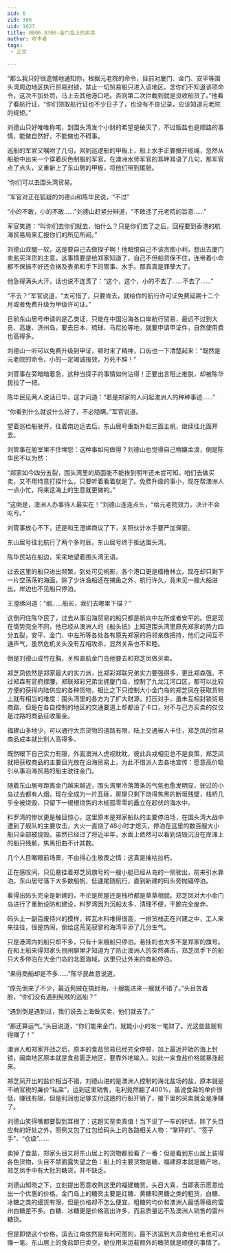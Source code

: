 ```yaml
---
aid: 6
zid: 306
uid: 1627
title: 0006.0306-金门岛上的买卖
author: 吹牛者
tags: 
 - 正文

---
```




  “那么我只好很遗憾地通知你，根据元老院的命令，目前对厦门、金门、安平等围头湾周边地区执行贸易封锁，禁止一切贸易船只进入该地区。念你们不知道该项命令，这次不加处罚，马上去其他港口吧。否则第二次拦截到就是没收船货了。”他看了看航行证，“你们领取航行证也不少日子了，也没有不良记录，应该知道元老院的规矩。”

  刘德山只好唯唯称喏，到围头湾发个小财的希望是破灭了，不过贩盐也是顺路的事情，能做自然好，不能做也不碍事。

  巡船的军官又嘱咐了几句，回到巡逻船的甲板上，船上水手正要撤开缆绳，忽然从船舱中出来一个穿着灰色制服的军官，在澳洲水师军官的耳畔耳语了几句，那军官点了点头，又重新上了东山居的甲板，将他们带到尾舱。

  “你们可以去围头湾贸易。

  ”军官对正在狐疑的刘德山和陈华民说，“不过”

  “小的不敢，小的不敢……”刘德山赶紧分辩道，“不敢违了元老院的旨意……”

  军官笑道：“叫你们去你们就去，怕什么？只是你们去了之后，回程要到香港的航海贸易局来汇报你们的所见所闻。”

  刘德山双腿一软，这是要自己去做探子啊！他暗恨自己不该贪图小利，想出去厦门卖盐买洋货的主意。这事情要是给郑家知道了，自己不但船货保不住，连带着小命都不保搞不好还会祸及表弟和手下的管事、水手。那真真是罪孽大了。

  他急得满头大汗，话也说不连贯了：“这个，这个，小的不去了……不去了……”

  “不去？”军官说道，“太可惜了，只要肯去，就给你的航行许可证免费延期十二个月或者免费升级为甲级许可证。”

  目前东山居号申请的是乙类证，只能在中国沿海各口岸航行贸易，最远不过到大员、高雄、济州岛，要去日本、琉球、马尼拉等地，就要申请甲证件，自然使用费也高得多。

  刘德山一听可以免费升级到甲证，顿时来了精神，口齿也一下清楚起来：“既然是元老院的命令，小的一定竭诚报效，万死不辞！”

  刘管事在旁暗暗着急，这种当探子的事情如何沾得！正要出言阻止推脱，却被陈华民拉了一把。

  陈华民见两人说话已毕，这才问道：“若是郑家的人问起澳洲人的种种事迹……”

  “你看到什么就说什么好了，不必隐瞒。”军官说道。

  望着巡检船驶开，往着南边远去后，东山居号重新升起三面主帆，继续往北面开去。

  刘管事在舱室里不住埋怨：这种事如何做得？刘德山也觉得自己稍嫌孟浪，倒是陈华民不以为然：

  “郑家如今四分五裂，围头湾里的局面能不能挨到明年还未尝可知。咱们去做买卖，又不用特意打探什么，只要听着看着就是了。免费升级的事小，现在帮澳洲人一点小忙，将来这海上的生意就更做的。”

  “这倒是，澳洲人办事待人最实在！”刘德山连连点头，“给元老院效力，决计不会吃亏。”

  刘管事放心不下，还是和王澄绨商议了下，关照伙计水手要严加保密。

  东山居号往北航行了两个多时辰，东山居号终于抵达围头湾。

  陈华民站在船边，呆呆地望着围头湾无语。

  过去这里的船只进出频繁，到处可见帆影，各个港口更是樯橹林立。现在却只剩下一片空荡荡的海面，除了少许渔船还在捕鱼之外，航行许久，竟未见一艘大船进出。岸边也不见船只停泊。

  王澄绨问道：“纲……船长，我们去哪里下锚？”

  这倒问住陈华民了，过去从事沿海贸易的船只都是航向中左所或者安平的。但是现在情势完全不同，他已经从澳洲人的《船头纸》上知道围头湾里原先郑家的势力四分五裂，安平、金门、中左所等各处各有原先郑家的将领亲族把持，他们之间互不通声气，虽然危机关头没有互相攻杀，显然关系也不和睦。

  倒是刘德山成竹在胸，关照直航金门岛他要去和郑芝凤做买卖。

  郑芝凤依然是郑家最大的实力派，比郑彩郑联兄弟实力要强得多，更比郑森强。不过郑森有官府撑腰，郑联郑彩兄弟坐拥厦门岛，控制了九龙江河口区，都可以比较方便的获得内陆供应的各种货物，相比之下只控制大小金门岛的郑芝凤在获取货物上就有相当的难度：围头湾里的各方为了扩大财源，打压对手，虽未互相封锁贸易商路，但是在各自控制的地区的交通要道上却都设了卡口，对不与己方买卖的仅仅是过路的商品征收厘金。

  福建山多地少，可以通行大宗货物的道路有限，陆上交通被人卡住，郑芝凤的贸易商品成本就比别人高得多。

  既然眼下自己实力有限，外面澳洲人虎视眈眈，彼此兵戎相见总不是良策，郑芝凤就把获取商品的主要目光放在沿海贸易上，为此不惜派人去各地宣传：愿意高价吸引从事沿海贸易的船主驶往金门。

  随着东山居号距离金门越来越近，围头湾里冷落萧条的气氛也愈发明显，驶过的小岛过去都有人烟，现在全成为一片瓦砾，房屋只剩下烧得焦黑的断垣残壁，栈桥几乎全被烧毁，只留下一根根烧焦的木桩孤零零的矗立在起伏的海水中。

  料罗湾的惨状更是触目惊心，这里原本是郑家船队的主要停泊场，在围头湾大战中遭到了舰队的主要攻击，大火一直烧了48小时才熄灭，停泊在这里的数百艘大小船只全部被烧毁。虽然已经过了将近半年，水面上依然可以看到烧毁沉没在岸滩上的船只残骸，焦黑扭曲不计其数。

  几个人目睹眼前场景，不由得心生敬畏之情：这真是摧枯拉朽。

  正在感叹间，只见悬挂着郑芝凤旗号的一艘小艇已经从岛的一侧驶出，前来引水靠泊。东山居号落下大多数船帆，低速尾随航行，直到新建的码头旁抛锚停泊。

  看得出码头完全是新建的，不论是房屋还是栈桥都是草草相就。郑芝凤对大小金门岛进行了重新设防和建设，料罗湾因为沉船太多，清理不便，干脆完全废弃。

  码头上一副百废待兴的摸样，砖瓦木料堆得很高，一排货栈正在兴建之中，工人来来往往，很是热闹，倒给这荒芜寂寥的海湾平添了几分生气。

  只是港湾内的船只却不多，只有十来艘船只停泊。悬挂的也大多不是郑家的旗号。在和上船来得郑家头目闲聊里才知道为了防止澳洲人的突然袭击，郑芝凤手下的船只大多停泊在大金门岛的北面海域，这里只让外来的商船停泊。

  “来得商船却是不多……”陈华民故意说道。

  “原先倒来了不少，最近髡贼在搞封海，十艘能进来一艘就不错了。”头目苦着脸，“你们没有遇到髡贼的巡船？”

  “遇到倒是遇到过，我们说去上海做买卖，他们就去了。”

  “那还算运气。”头目说道，“你们能来金门，就能小小的发一笔财了。光这些盐就有得赚了！”

  澳洲人和郑家开战之后，原本的食盐贸易已经完全停顿，加上最近开始的海上封锁，闽南地区原本就是食盐匮乏地区，要靠外地输入，如此一来食盐价格就暴涨起来。

  郑芝凤开出的盐价相当不错，刘德山进的是澳洲人控制的海北盐场的盐，原本就是不纳官税的廉价“私盐”，运到这里销售，毛利竟然翻了400%，虽说食盐的单价很低，赚钱有限，但是利润也足够支付这趟的行船开销了，接下里的买卖就全是净赚了。

  刘德山笑得嘴都要裂到耳根了：这趟买垩卖真值！当下说了一车的好话，除了头目应有的好处之外，照例又包了红包给码头上的各路相关人物：“掌秤的”、“签子手”、“仓级”……

  卖掉了食盐，郑家头目又将东山居上的货物都验看了一番：但是看到东山居上装得各色货物，头目不禁面露失望之色：船上的主要货物是糖，福建原本就是糖产地，郑芝凤手中有大批的糖货，并不缺乏。

  刘德山知晓之下，立刻提出愿意收购这里的福建糖货。头目大喜，当即表示愿意给出一个优惠的价格。金门岛上的糖货主要是红糖、黄糖和黑糖之类的粗货，白糖、冰糖之类的细货有限，但是价格却不怎么便宜，粗糖的均价和澳洲人最低等级的雷州白糖差不多。白糖、冰糖更是价格高出许多，而且质量远不及澳洲人销售的雷州糖货。

  但是即使这个价格，运去江南依然是有利可图的，最不济运到大员卖给红毛也可以赚一笔。东山居上的食盐即已卖空，舱位用来运载额外的糖货就是顺便的事情了。


